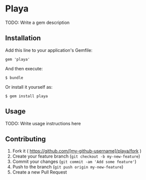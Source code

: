 # Playa

TODO: Write a gem description

## Installation

Add this line to your application's Gemfile:

    gem 'playa'

And then execute:

    $ bundle

Or install it yourself as:

    $ gem install playa

## Usage

TODO: Write usage instructions here

## Contributing

1. Fork it ( https://github.com/[my-github-username]/playa/fork )
2. Create your feature branch (`git checkout -b my-new-feature`)
3. Commit your changes (`git commit -am 'Add some feature'`)
4. Push to the branch (`git push origin my-new-feature`)
5. Create a new Pull Request
